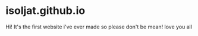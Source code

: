 # isoljat.github.io
Hi! It's the first website i've ever made so please don't be mean!
love you all
